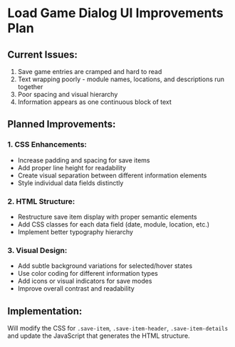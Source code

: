 # Load Game Dialog UI Improvements Plan

## Current Issues:
1. Save game entries are cramped and hard to read
2. Text wrapping poorly - module names, locations, and descriptions run together
3. Poor spacing and visual hierarchy
4. Information appears as one continuous block of text

## Planned Improvements:

### 1. CSS Enhancements:
- Increase padding and spacing for save items
- Add proper line height for readability
- Create visual separation between different information elements
- Style individual data fields distinctly

### 2. HTML Structure:
- Restructure save item display with proper semantic elements
- Add CSS classes for each data field (date, module, location, etc.)
- Implement better typography hierarchy

### 3. Visual Design:
- Add subtle background variations for selected/hover states
- Use color coding for different information types
- Add icons or visual indicators for save modes
- Improve overall contrast and readability

## Implementation:
Will modify the CSS for `.save-item`, `.save-item-header`, `.save-item-details` and update the JavaScript that generates the HTML structure.